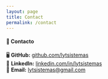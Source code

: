 ```yaml
---
layout: page
title: Contact
permalink: /contact
---
```


#### 📩 Contacto  
🖥️ **GitHub:** [github.com/lytsistemas](https://github.com/lytsistemas)  
💼 **LinkedIn:** [linkedin.com/in/lytsistemas](https://linkedin.com/in/lytsistemas)  
📧 **Email:** [lytsistemas@gmail.com](mailto:lytsistemas@gmail.com) 